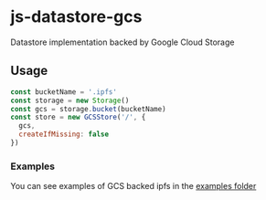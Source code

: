# js-datastore-gcs

Datastore implementation backed by Google Cloud Storage

## Usage

```js
const bucketName = '.ipfs'
const storage = new Storage()
const gcs = storage.bucket(bucketName)
const store = new GCSStore('/', {
  gcs,
  createIfMissing: false
})
```

### Examples

You can see examples of GCS backed ipfs in the [examples folder](examples/)
